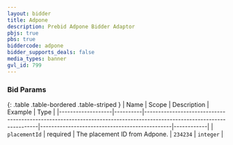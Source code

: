 ```yaml
---
layout: bidder
title: Adpone
description: Prebid Adpone Bidder Adaptor
pbjs: true
pbs: true
biddercode: adpone
bidder_supports_deals: false
media_types: banner
gvl_id: 799
---
```



### Bid Params

{: .table .table-bordered .table-striped }
| Name              | Scope    | Description                                                                                                          | Example                                       | Type       |
|-------------------|----------|----------------------------------------------------------------------------------------------------------------------|-----------------------------------------------|------------|
| `placementId`     | required | The placement ID from Adpone.                                                                                        | `234234`                                      | `integer`  |
